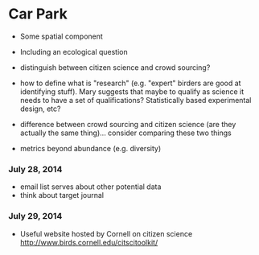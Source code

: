 # Car Park

- Some spatial component
- Including an ecological question
- distinguish between citizen science and crowd sourcing?

- how to define what is "research" (e.g. "expert" birders are good at identifying stuff). Mary suggests that maybe to qualify as science it needs to have a set of qualifications? Statistically based experimental design, etc?

- difference between crowd sourcing and citizen science (are they actually the same thing)... consider comparing these two things

- metrics beyond abundance (e.g. diversity)

### July 28, 2014
- email list serves about other potential data
- think about target journal

### July 29, 2014
- Useful website hosted by Cornell on citizen science http://www.birds.cornell.edu/citscitoolkit/

